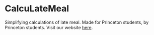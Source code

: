 # CalcuLateMeal
Simplifying calculations of late meal. Made for Princeton students, by Princeton students.
Visit our website [here](http://calculatemeal.herokuapp.com).

